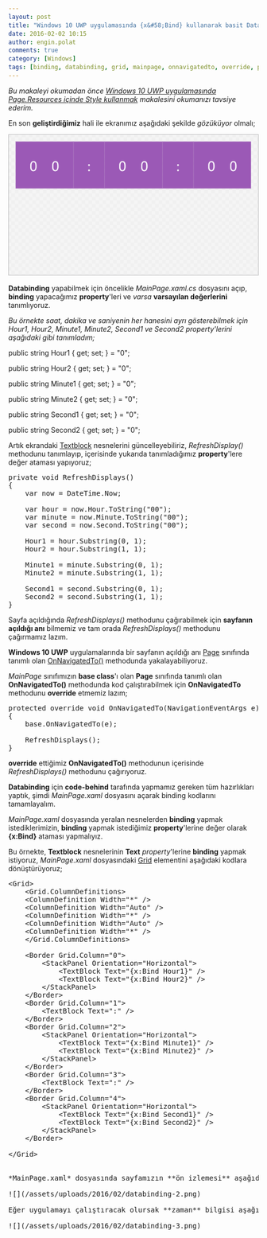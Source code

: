 ```yaml
---
layout: post
title: "Windows 10 UWP uygulamasında {x&#58;Bind} kullanarak basit DataBinding"
date: 2016-02-02 10:15
author: engin.polat
comments: true
category: [Windows]
tags: [binding, databinding, grid, mainpage, onnavigatedto, override, page, private, property, protected, public, text, textblock, universal app, uwp, windows, windows10, xbind, xaml, xaml.cs]
---
```

*Bu makaleyi okumadan önce <a href="http://www.enginpolat.com/windows-10-uwp-uygulamasinda-page-resources-icinde-style-kullanmak/" target="_blank" rel="noopener">Windows 10 UWP uygulamasında Page.Resources içinde Style kullanmak</a> makalesini okumanızı tavsiye ederim.*

En son **geliştirdiğimiz** hali ile ekranımız aşağıdaki şekilde *gözüküyor* olmalı;

![](/assets/uploads/2016/02/databinding-1.png)

**Databinding** yapabilmek için öncelikle *MainPage.xaml.cs* dosyasını açıp, **binding** yapacağımız **property**'leri ve *varsa* **varsayılan değerlerini** tanımlıyoruz.

*Bu örnekte saat, dakika ve saniyenin her hanesini ayrı gösterebilmek için Hour1, Hour2, Minute1, Minute2, Second1 ve Second2 property'lerini aşağıdaki gibi tanımladım;*



public string Hour1 { get; set; } = "0";

public string Hour2 { get; set; } = "0";

public string Minute1 { get; set; } = "0";

public string Minute2 { get; set; } = "0";

public string Second1 { get; set; } = "0";

public string Second2 { get; set; } = "0";</pre>

Artık ekrandaki <a href="https://msdn.microsoft.com/library/windows/apps/windows.ui.xaml.controls.textblock" target="_blank" rel="noopener">Textblock</a> nesnelerini güncelleyebiliriz, *RefreshDisplay()* methodunu tanımlayıp, içerisinde yukarıda tanımladığımız **property**'lere değer ataması yapıyoruz;

<pre class="brush:csharp">private void RefreshDisplays()
{
    var now = DateTime.Now;

    var hour = now.Hour.ToString("00");
    var minute = now.Minute.ToString("00");
    var second = now.Second.ToString("00");

    Hour1 = hour.Substring(0, 1);
    Hour2 = hour.Substring(1, 1);

    Minute1 = minute.Substring(0, 1);
    Minute2 = minute.Substring(1, 1);

    Second1 = second.Substring(0, 1);
    Second2 = second.Substring(1, 1);
}</pre>

Sayfa açıldığında *RefreshDisplays()* methodunu çağırabilmek için **sayfanın açıldığı anı** bilmemiz ve tam orada *RefreshDisplays()* methodunu çağırmamız lazım.

**Windows 10 UWP** uygulamalarında bir sayfanın açıldığı anı <a href="https://msdn.microsoft.com/library/windows.ui.xaml.controls.page" target="_blank" rel="noopener">Page</a> sınıfında tanımlı olan <a href="https://msdn.microsoft.com/library/windows.ui.xaml.controls.page.onnavigatedto" target="_blank" rel="noopener">OnNavigatedTo()</a> methodunda yakalayabiliyoruz.

*MainPage* sınıfımızın **base class**'ı olan **Page** sınıfında tanımlı olan **OnNavigatedTo()** methodunda kod çalıştırabilmek için **OnNavigatedTo** methodunu **override** etmemiz lazım;

<pre class="brush:csharp">protected override void OnNavigatedTo(NavigationEventArgs e)
{
    base.OnNavigatedTo(e);

    RefreshDisplays();
}</pre>

**override** ettiğimiz **OnNavigatedTo()** methodunun içerisinde *RefreshDisplays()* methodunu çağırıyoruz.

**Databinding** için **code-behind** tarafında yapmamız gereken tüm hazırlıkları yaptık, şimdi *MainPage.xaml* dosyasını açarak binding kodlarını tamamlayalım.

*MainPage.xaml* dosyasında yeralan nesnelerden **binding** yapmak istediklerimizin, **binding** yapmak istediğimiz **property**'lerine değer olarak **{x:Bind}** ataması yapmalıyız.

Bu örnekte, **Textblock** nesnelerinin **Text** *property*'lerine **binding** yapmak istiyoruz, *MainPage.xaml* dosyasındaki <a href="http://msdn.microsoft.com/library/windows/apps/windows.ui.xaml.controls.grid" target="_blank" rel="noopener">Grid</a> elementini aşağıdaki kodlara dönüştürüyoruz;

<pre class="brush:xml">&lt;Grid&gt;
    &lt;Grid.ColumnDefinitions&gt;
    &lt;ColumnDefinition Width="*" /&gt;
    &lt;ColumnDefinition Width="Auto" /&gt;
    &lt;ColumnDefinition Width="*" /&gt;
    &lt;ColumnDefinition Width="Auto" /&gt;
    &lt;ColumnDefinition Width="*" /&gt;
    &lt;/Grid.ColumnDefinitions&gt;

    &lt;Border Grid.Column="0"&gt;
        &lt;StackPanel Orientation="Horizontal"&gt;
            &lt;TextBlock Text="{x:Bind Hour1}" /&gt;
            &lt;TextBlock Text="{x:Bind Hour2}" /&gt;
        &lt;/StackPanel&gt;
    &lt;/Border&gt;
    &lt;Border Grid.Column="1"&gt;
        &lt;TextBlock Text=":" /&gt;
    &lt;/Border&gt;
    &lt;Border Grid.Column="2"&gt;
        &lt;StackPanel Orientation="Horizontal"&gt;
            &lt;TextBlock Text="{x:Bind Minute1}" /&gt;
            &lt;TextBlock Text="{x:Bind Minute2}" /&gt;
        &lt;/StackPanel&gt;
    &lt;/Border&gt;
    &lt;Border Grid.Column="3"&gt;
        &lt;TextBlock Text=":" /&gt;
    &lt;/Border&gt;
    &lt;Border Grid.Column="4"&gt;
        &lt;StackPanel Orientation="Horizontal"&gt;
            &lt;TextBlock Text="{x:Bind Second1}" /&gt;
            &lt;TextBlock Text="{x:Bind Second2}" /&gt;
        &lt;/StackPanel&gt;
    &lt;/Border&gt;

&lt;/Grid&gt;


*MainPage.xaml* dosyasında sayfamızın **ön izlemesi** aşağıdaki gibi gözükmeli;

![](/assets/uploads/2016/02/databinding-2.png)

Eğer uygulamayı çalıştıracak olursak **zaman** bilgisi aşağıdaki şekilde ekranda gözüküyor olmalı;

![](/assets/uploads/2016/02/databinding-3.png)

